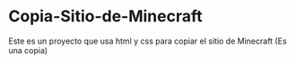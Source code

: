 # Copia-Sitio-de-Minecraft
Este es un proyecto que usa html y css para copiar el sitio de Minecraft (Es una copia)
